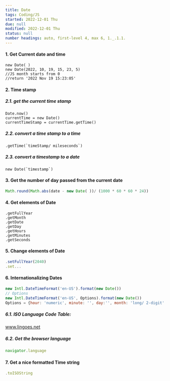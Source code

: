 ```yaml
---
title: Date
tags: Coding/JS
started: 2022-12-01 Thu
due: null
modified: 2022-12-01 Thu
status: null
number headings: auto, first-level 4, max 6, 1._.1.1.
---
```

#### 1. Get Current date and time
```JS
new Date( )
new Date(2022, 10, 19, 15, 23, 5)
//JS month starts from 0
//return '2022 Nov 19 15:23:05'
```
#### 2. Time stamp
##### 2.1. get the current time stamp
```JS
Date.now()
currentTime = new Date()
currentTimeStamp = currentTime.getTime()
```
##### 2.2. convert a time stamp to a time
```JS
.getTime(`timeStamp/ mileseconds`)
```
##### 2.3. convert a timestamp to a date
```JS
new Date(`timestamp`)
```
#### 3. Get the number of day passed from the current date
```js
Math.round(Math.abs(date - new Date( ))/ (1000 * 60 * 60 * 24))
```
#### 4. Get elements of Date
```JS
.getFullYear
.getMonth
.getDate
.getDay
.getHours
.getMinutes
.getSeconds
```
#### 5. Change elements of Date
```js
.setFullYear(2040)
.set...
```
#### 6. Internationalizing Dates
```js
new Intl.DateTimeFormat('en-US').format(new Date())
// Options
new Intl.DateTimeFormat('en-US', Options).format(new Date())
Options = {hour: 'numeric', minute: '', day:'', month: 'long/ 2-digit', year:'', weekday: 'long/ short/ narrow',}
```
##### 6.1. ISO Language Code Table:
www.lingoes.net
##### 6.2. Get the browser language
```js
navigator.language
```
#### 7. Get a nice formatted Time string
```js
.toISOString
```
